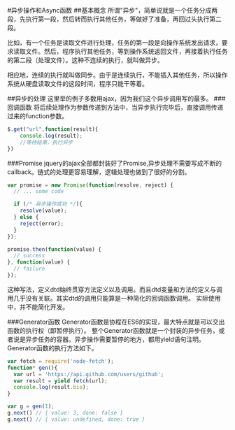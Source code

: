 #异步操作和Async函数
##基本概念
所谓"异步"，简单说就是一个任务分成两段，先执行第一段，然后转而执行其他任务，等做好了准备，再回过头执行第二段。

比如，有一个任务是读取文件进行处理，任务的第一段是向操作系统发出请求，要求读取文件。然后，程序执行其他任务，等到操作系统返回文件，再接着执行任务的第二段（处理文件）。这种不连续的执行，就叫做异步。

相应地，连续的执行就叫做同步。由于是连续执行，不能插入其他任务，所以操作系统从硬盘读取文件的这段时间，程序只能干等着。

##异步的处理
这里举的例子多数用ajax，因为我们这个异步调用写的最多。
###回调函数
将后续处理作为参数传递到方法中，当异步执行完毕后，直接调用传递过来的function参数。
```javascript
$.get("url",function(result){
    console.log(result);
    //等待结果，执行异步
})
```
###Promise
jquery的ajax全部都封装好了Promise,异步处理不需要写成不断的callback。链式的处理更容易理解，逻辑处理也做到了很好的分割。
```javascript
var promise = new Promise(function(resolve, reject) {
  // ... some code

  if (/* 异步操作成功 */){
    resolve(value);
  } else {
    reject(error);
  }
});

promise.then(function(value) {
  // success
}, function(value) {
  // failure
});
```

这种写法，定义dtd始终贯穿方法定义以及调用。而且dtd变量和方法的定义与调用几乎没有关联。其实dtd的调用只能算是一种简化的回调函数调用。 实际使用中，并不能简化开发。

###Generator函数
Generator函数是协程在ES6的实现，最大特点就是可以交出函数的执行权（即暂停执行）。
整个Generator函数就是一个封装的异步任务，或者说是异步任务的容器。异步操作需要暂停的地方，都用yield语句注明。Generator函数的执行方法如下。
```javascript
var fetch = require('node-fetch');
function* gen(){
  var url = 'https://api.github.com/users/github';
  var result = yield fetch(url);
  console.log(result.bio);
}

var g = gen(1);
g.next() // { value: 3, done: false }
g.next() // { value: undefined, done: true }
```

